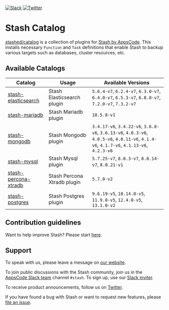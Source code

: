 <!---
Generated by render-gotpl. DO NOT EDIT.
-->
[![Slack](https://slack.appscode.com/badge.svg)](https://slack.appscode.com)
[![Twitter](https://img.shields.io/twitter/follow/kubestash.svg?style=social&logo=twitter&label=Follow)](https://twitter.com/intent/follow?screen_name=KubeStash)

# Stash Catalog

[stashed/catalog](https://github.com/stashed/catalog) is a collection of plugins for [Stash by AppsCode](https://appscode.com/products/stash/). This installs necessary `Function` and `Task` definitions that enable Stash to backup various targets such as databases, cluster resources, etc.

## Available Catalogs

| Catalog                                                         | Usage                       | Available Versions                                                                                                                        |
| --------------------------------------------------------------- | --------------------------- | ------------------------------------------------------------------------------------------------------ |
| [stash-elasticsearch](https://github.com/stashed/elasticsearch) | Stash Elasticsearch plugin | `5.6.4-v7`, `6.2.4-v7`, `6.3.0-v7`, `6.4.0-v7`, `6.5.3-v7`, `6.8.0-v7`, `7.2.0-v7`, `7.3.2-v7` |
| [stash-mariadb](https://github.com/stashed/mariadb) | Stash Mariadb plugin | `10.5.8-v1` |
| [stash-mongodb](https://github.com/stashed/mongodb) | Stash Mongodb plugin | `3.4.17-v6`, `3.4.22-v6`, `3.6.8-v6`, `3.6.13-v6`, `4.0.3-v6`, `4.0.5-v6`, `4.0.11-v6`, `4.1.4-v6`, `4.1.7-v6`, `4.1.13-v6`, `4.2.3-v6` |
| [stash-mysql](https://github.com/stashed/mysql) | Stash Mysql plugin | `5.7.25-v7`, `8.0.3-v7`, `8.0.14-v7`, `8.0.21-v1` |
| [stash-percona-xtradb](https://github.com/stashed/percona-xtradb) | Stash Percona Xtradb plugin | `5.7.0-v2` |
| [stash-postgres](https://github.com/stashed/postgres) | Stash Postgres plugin | `9.6.19-v5`, `10.14.0-v5`, `11.9.0-v5`, `12.4.0-v5`, `13.1.0-v2` |

## Contribution guidelines

Want to help improve Stash? Please start [here](https://stash.run/docs/latest/welcome/contributing).

## Support

To speak with us, please leave a message on [our website](https://appscode.com/contact/).

To join public discussions with the Stash community, join us in the [AppsCode Slack team](https://appscode.slack.com/messages/C8NCX6N23/details/) channel `#stash`. To sign up, use our [Slack inviter](https://slack.appscode.com/).

To receive product announcements, follow us on [Twitter](https://twitter.com/KubeStash).

If you have found a bug with Stash or want to request new features, please [file an issue](https://github.com/stashed/project/issues/new).
